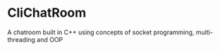 # CliChatRoom
A chatroom built in C++ using concepts of socket programming, multi-threading and OOP
